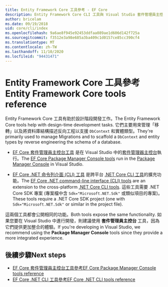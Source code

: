 ```yaml
---
title: Entity Framework Core 工具參考 - EF Core
description: Entity Framework Core CLI 工具與 Visual Studio 套件管理員主控台的參考指南
author: bricelam
ms.date: 09/19/2018
uid: core/cli/index
ms.openlocfilehash: 9a6ae8f945e92453ddfaa089ae1d606d142f725a
ms.sourcegitcommit: f3512e3a98e685a3ba409c1d0157ce85cc390cf4
ms.translationtype: MT
ms.contentlocale: zh-TW
ms.lasthandoff: 11/10/2020
ms.locfileid: "94431471"
---
```

# <a name="entity-framework-core-tools-reference"></a><span data-ttu-id="fae6b-103">Entity Framework Core 工具參考</span><span class="sxs-lookup"><span data-stu-id="fae6b-103">Entity Framework Core tools reference</span></span>

<span data-ttu-id="fae6b-104">Entity Framework Core 工具有助於設計階段開發工作。</span><span class="sxs-lookup"><span data-stu-id="fae6b-104">The Entity Framework Core tools help with design-time development tasks.</span></span> <span data-ttu-id="fae6b-105">它們主要用來管理「移轉」以及將資料庫結構描述反向工程以支援 `DbContext` 和實體類型。</span><span class="sxs-lookup"><span data-stu-id="fae6b-105">They're primarily used to manage Migrations and to scaffold a `DbContext` and entity types by reverse engineering the schema of a database.</span></span>

* <span data-ttu-id="fae6b-106">[EF Core 套件管理員主控台工具](xref:core/cli/powershell) 是在 Visual Studio 中的[套件管理器主控台](/nuget/tools/package-manager-console)執行。</span><span class="sxs-lookup"><span data-stu-id="fae6b-106">The [EF Core Package Manager Console tools](xref:core/cli/powershell) run in the [Package Manager Console](/nuget/tools/package-manager-console) in Visual Studio.</span></span>

* <span data-ttu-id="fae6b-107">[EF Core .NET 命令列介面 (CLI) 工具](xref:core/cli/dotnet) 是跨平台 [.NET Core CLI 工具](/dotnet/core/tools/)的擴充功能。</span><span class="sxs-lookup"><span data-stu-id="fae6b-107">The [EF Core .NET command-line interface (CLI) tools](xref:core/cli/dotnet) are an extension to the cross-platform [.NET Core CLI tools](/dotnet/core/tools/).</span></span> <span data-ttu-id="fae6b-108">這些工具需要 .NET Core SDK 專案 (專案檔中含 `Sdk="Microsoft.NET.Sdk"` 或類似項目的專案)。</span><span class="sxs-lookup"><span data-stu-id="fae6b-108">These tools require a .NET Core SDK project (one with `Sdk="Microsoft.NET.Sdk"` or similar in the project file).</span></span>

<span data-ttu-id="fae6b-109">這兩個工具都會公開相同的功能。</span><span class="sxs-lookup"><span data-stu-id="fae6b-109">Both tools expose the same functionality.</span></span> <span data-ttu-id="fae6b-110">如果您要在 Visual Studio 中進行開發，則建議使用 **套件管理員主控台** 工具，因為它們提供更加整合的體驗。</span><span class="sxs-lookup"><span data-stu-id="fae6b-110">If you're developing in Visual Studio, we recommend using the **Package Manager Console** tools since they provide a more integrated experience.</span></span>

## <a name="next-steps"></a><span data-ttu-id="fae6b-111">後續步驟</span><span class="sxs-lookup"><span data-stu-id="fae6b-111">Next steps</span></span>

* [<span data-ttu-id="fae6b-112">EF Core 套件管理員主控台工具參考</span><span class="sxs-lookup"><span data-stu-id="fae6b-112">EF Core Package Manager Console tools reference</span></span>](xref:core/cli/powershell)
* [<span data-ttu-id="fae6b-113">EF Core .NET CLI 工具參考</span><span class="sxs-lookup"><span data-stu-id="fae6b-113">EF Core .NET CLI tools reference</span></span>](xref:core/cli/dotnet)

